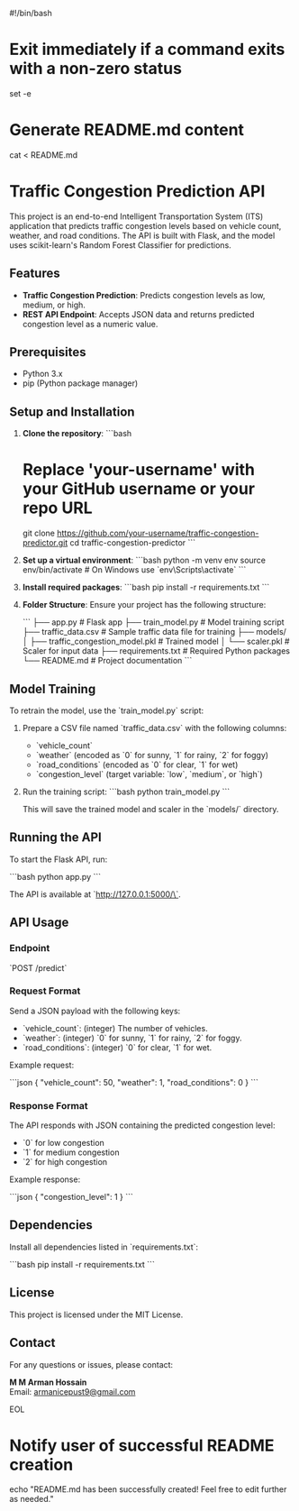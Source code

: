 #!/bin/bash

# Exit immediately if a command exits with a non-zero status
set -e

# Generate README.md content
cat <<EOL > README.md
# Traffic Congestion Prediction API

This project is an end-to-end Intelligent Transportation System (ITS) application that predicts traffic congestion levels based on vehicle count, weather, and road conditions. The API is built with Flask, and the model uses scikit-learn's Random Forest Classifier for predictions.

## Features

- **Traffic Congestion Prediction**: Predicts congestion levels as low, medium, or high.
- **REST API Endpoint**: Accepts JSON data and returns predicted congestion level as a numeric value.

## Prerequisites

- Python 3.x
- pip (Python package manager)

## Setup and Installation

1. **Clone the repository**:
   \`\`\`bash
   # Replace 'your-username' with your GitHub username or your repo URL
   git clone https://github.com/your-username/traffic-congestion-predictor.git
   cd traffic-congestion-predictor
   \`\`\`

2. **Set up a virtual environment**:
   \`\`\`bash
   python -m venv env
   source env/bin/activate  # On Windows use \`env\Scripts\activate\`
   \`\`\`

3. **Install required packages**:
   \`\`\`bash
   pip install -r requirements.txt
   \`\`\`

4. **Folder Structure**:
   Ensure your project has the following structure:

   \`\`\`
   ├── app.py                  # Flask app
   ├── train_model.py          # Model training script
   ├── traffic_data.csv        # Sample traffic data file for training
   ├── models/
   │   ├── traffic_congestion_model.pkl  # Trained model
   │   └── scaler.pkl                    # Scaler for input data
   ├── requirements.txt       # Required Python packages
   └── README.md              # Project documentation
   \`\`\`

## Model Training

To retrain the model, use the \`train_model.py\` script:

1. Prepare a CSV file named \`traffic_data.csv\` with the following columns:
   - \`vehicle_count\`
   - \`weather\` (encoded as \`0\` for sunny, \`1\` for rainy, \`2\` for foggy)
   - \`road_conditions\` (encoded as \`0\` for clear, \`1\` for wet)
   - \`congestion_level\` (target variable: \`low\`, \`medium\`, or \`high\`)

2. Run the training script:
   \`\`\`bash
   python train_model.py
   \`\`\`

   This will save the trained model and scaler in the \`models/\` directory.

## Running the API

To start the Flask API, run:

\`\`\`bash
python app.py
\`\`\`

The API is available at \`http://127.0.0.1:5000/\`.

## API Usage

### Endpoint

\`POST /predict\`

### Request Format

Send a JSON payload with the following keys:

- \`vehicle_count\`: (integer) The number of vehicles.
- \`weather\`: (integer) \`0\` for sunny, \`1\` for rainy, \`2\` for foggy.
- \`road_conditions\`: (integer) \`0\` for clear, \`1\` for wet.

Example request:

\`\`\`json
{
    "vehicle_count": 50,
    "weather": 1,
    "road_conditions": 0
}
\`\`\`

### Response Format

The API responds with JSON containing the predicted congestion level:

- \`0\` for low congestion
- \`1\` for medium congestion
- \`2\` for high congestion

Example response:

\`\`\`json
{
    "congestion_level": 1
}
\`\`\`

## Dependencies

Install all dependencies listed in \`requirements.txt\`:

\`\`\`bash
pip install -r requirements.txt
\`\`\`

## License

This project is licensed under the MIT License.

## Contact

For any questions or issues, please contact:

**M M Arman Hossain**  
Email: [armanicepust9@gmail.com](mailto:armanicepust9@gmail.com)

EOL

# Notify user of successful README creation
echo "README.md has been successfully created! Feel free to edit further as needed."
